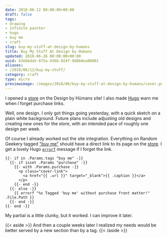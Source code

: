 ```yaml
---
date: 2018-06-12 00:00:00+00:00
draft: false
tags:
- drawing
- infinite painter
- hugo
- buy me
- craft
slug: buy-my-stuff-at-design-by-humans
title: Buy My Stuff At Design by Hümans
updated: 2018-06-26 00:00:00+00:00
uuid: b3ebbda5-6f5a-436b-924f-9d8b8ea08001
aliases:
- /2018/06/12/buy-my-stuff/
category: craft
type: micro
previewimage: /images/2018/06/buy-my-stuff-at-design-by-humans/cover.png
---
```

I opened a [store][] on the Design by Hümans site! I also made [Hugo][] warn me when I forget purchase links.

[store]: https://www.designbyhumans.com/shop/randomgeek/
[Hugo]: /tags/hugo
<!-- TEASER_END -->

Well, one design. I only got things going yesterday, with a quick sketch on a plain white background. Future
plans include adjusting old designs and creating new ones for the store, with an intended pace of roughly one
design per week.

Of course I already worked out the site integration. Everything on Random Geekery tagged ["buy me"][] should
have a direct link to its page on the [store][]. I get a lovely Hugo [`errorf`][] message if I forget the link.

    {{- if in .Params.tags "buy me" -}}
      {{- if isset .Params "purchase" -}}
        {{- with .Params.purchase -}}
          <p class="cover-link">
            <a href="{{ .url }}" target="_blank">{{ .caption }}</a>
          </p>
        {{- end -}}
      {{- else -}}
        {{ errorf "%s Tagged 'buy me' without purchase front matter!" .File.Path }}
      {{- end -}}
    {{- end -}}

My partial is a little clunky, but it worked. I can improve it later.

{{< aside >}}
And then a couple weeks later I realized my needs would be better served by a new section than by a tag.
{{< /aside >}}

["buy me"]: /tags/buy-me
[`errorf`]: http://gohugo.io/functions/errorf/